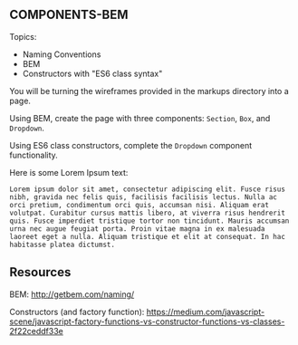 **COMPONENTS-BEM**
----------------------------------

Topics:
* Naming Conventions
* BEM
* Constructors with "ES6 class syntax" <!--this is similar to c++ classes but not the same-->

You will be turning the wireframes provided in the markups directory into a page.

Using BEM, create the page with three components: `Section`, `Box`, and `Dropdown`.

Using ES6 class constructors, complete the `Dropdown` component functionality.

Here is some Lorem Ipsum text:

`Lorem ipsum dolor sit amet, consectetur adipiscing elit. Fusce risus nibh, gravida nec felis quis, facilisis facilisis lectus. Nulla ac orci pretium, condimentum orci quis, accumsan nisi. Aliquam erat volutpat. Curabitur cursus mattis libero, at viverra risus hendrerit quis. Fusce imperdiet tristique tortor non tincidunt. Mauris accumsan urna nec augue feugiat porta. Proin vitae magna in ex malesuada laoreet eget a nulla. Aliquam tristique et elit at consequat. In hac habitasse platea dictumst.`


## Resources
  BEM: http://getbem.com/naming/

  Constructors (and factory function): https://medium.com/javascript-scene/javascript-factory-functions-vs-constructor-functions-vs-classes-2f22ceddf33e